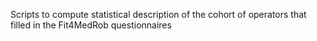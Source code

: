 Scripts to compute statistical description of the cohort of operators that filled in the Fit4MedRob questionnaires
